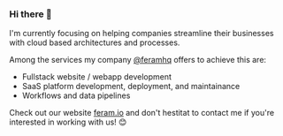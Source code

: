 ### Hi there 👋

I'm currently focusing on helping companies 
streamline their businesses with
cloud based architectures and processes.

Among the services my company [@feramhq]
offers to achieve this are:

- Fullstack website / webapp development
- SaaS platform development, deployment, and maintainance
- Workflows and data pipelines

Check out our website [feram.io]
and don't hestitat to contact me if you're interested
in working with us! 😊

[@feramhq]: https://github.com/feramhq
[feram.io]: https://www.feram.io
